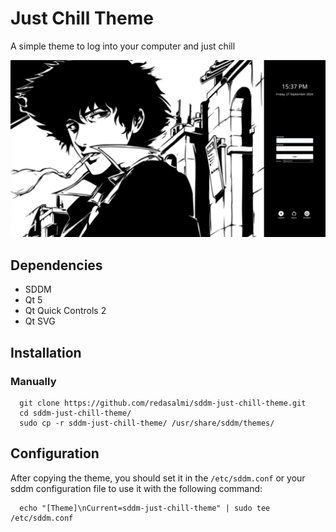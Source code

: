 # Just Chill Theme

A simple theme to log into your computer and just chill

![just chill theme preview](./assets/preview.png)

## Dependencies

- SDDM
- Qt 5
- Qt Quick Controls 2
- Qt SVG

## Installation

### Manually

```
  git clone https://github.com/redasalmi/sddm-just-chill-theme.git
  cd sddm-just-chill-theme/
  sudo cp -r sddm-just-chill-theme/ /usr/share/sddm/themes/
```

## Configuration

After copying the theme, you should set it in the `/etc/sddm.conf` or your sddm configuration file to use it with the following command:

```
  echo "[Theme]\nCurrent=sddm-just-chill-theme" | sudo tee /etc/sddm.conf
```
